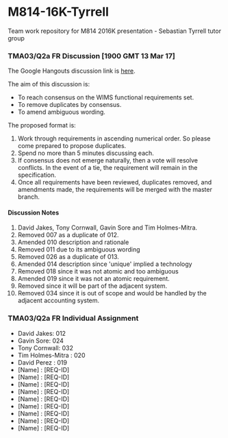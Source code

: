 # M814-16K-Tyrrell
Team work repository for M814 2016K presentation - Sebastian Tyrrell tutor group

### TMA03/Q2a FR Discussion [1900 GMT 13 Mar 17]
The Google Hangouts discussion link is [here](https://hangouts.google.com/call/hapf3mtftvculd26urpr5vsk54e).

The aim of this discussion is:
* To reach consensus on the WIMS functional requirements set.
* To remove duplicates by consensus.
* To amend ambiguous wording.

The proposed format is:

1. Work through requirements in ascending numerical order. So please come prepared to propose duplicates.
2. Spend no more than 5 minutes discussing each.
3. If consensus does not emerge naturally, then a vote will resolve conflicts. In the event of a tie, the requirement will remain in the specification.
4. Once all requirements have been reviewed, duplicates removed, and amendments made, the requirements will be merged with the master branch.

#### Discussion Notes
1. David Jakes, Tony Cornwall, Gavin Sore and Tim Holmes-Mitra.
2. Removed 007 as a duplicate of 012.
3. Amended 010 description and rationale
4. Removed 011 due to its ambiguous wording
5. Removed 026 as a duplicate of 013.
6. Amended 014 description since 'unique' implied a technology
7. Removed 018 since it was not atomic and too ambiguous
8. Amended 019 since it was not an atomic requirement.
9. Removed since it will be part of the adjacent system.
10. Removed 034 since it is out of scope and would be handled by the adjacent accounting system.

### TMA03/Q2a FR Individual Assignment
- David Jakes: 012
- Gavin Sore: 024
- Tony Cornwall: 032
- Tim Holmes-Mitra : 020
- David Perez : 019
- [Name] : [REQ-ID]
- [Name] : [REQ-ID]
- [Name] : [REQ-ID]
- [Name] : [REQ-ID]
- [Name] : [REQ-ID]
- [Name] : [REQ-ID]
- [Name] : [REQ-ID]
- [Name] : [REQ-ID]
- [Name] : [REQ-ID]
